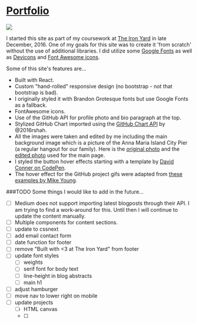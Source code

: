 # [Portfolio](http://portfolio-2-0.cfsanderson.surge.sh/)

![](./src/images/portfolio-preview-01.gif)

I started this site as part of my coursework at [The Iron Yard](https://www.theironyard.com/) in late December, 2016. One of my goals for this site was to create it 'from scratch' without the use of additional libraries. I did utilize some [Google Fonts](https://fonts.google.com/) as well as [Devicons](http://vorillaz.github.io/devicons/#/main) and [Font Awesome icons](http://fontawesome.io/icons/).

Some of this site's features are...
 * Built with React.
 * Custom "hand-rolled" responsive design (no bootstrap - not that bootstrap is bad).
 * I originally styled it with Brandon Grotesque fonts but use Google Fonts as a fallback.
 * FontAwesome icons.
 * Use of the GitHub API for profile photo and bio paragraph at the top.
 * Stylized GitHub Chart imported using the [GitHub Chart API](https://github.com/2016rshah/githubchart-api) by @2016rshah.
 * All the images were taken and edited by me including the main background image which is a picture of the Anna Maria Island City Pier (a regular hangout for our family). Here is the [original photo](src/images/ami-city-pier.jpg) and the [edited photo](src/images/ami-city-pier-2.jpg) used for the main page.
 * I styled the button hover effects starting with a template by [David Conner on CodePen](https://codepen.io/davidicus/pen/emgQKJ?editors=0110).
 * The hover effect for the GitHub project gifs were adapted from [these examples by Mike Young](https://miketricking.github.io/dist/).

###TODO Some things I would like to add in the future...
- [ ] Medium does not support importing latest blogposts through their API. I am trying to find a work-around for this. Until then I will continue to update the content manually.
- [ ] Multiple components for content sections.
- [ ] update to cssnext
- [ ] add email contact form
- [ ] date function for footer
- [ ] remove "Built with <3 at The Iron Yard" from footer
- [ ] update font styles
  - [ ] weights
  - [ ] serif font for body text
  - [ ] line-height in blog abstracts
  - [ ] main h1
- [ ] adjust hamburger
- [ ] move nav to lower right on mobile
- [ ] update projects
  - [ ] HTML canvas
  - [ ]
